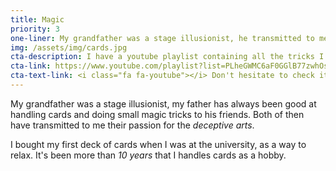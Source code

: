 ```yaml
---
title: Magic
priority: 3
one-liner: My grandfather was a stage illusionist, he transmitted to me his passion for the deceptive arts
img: /assets/img/cards.jpg
cta-description: I have a youtube playlist containing all the tricks I published
cta-link: https://www.youtube.com/playlist?list=PLheGWMC6aF0GGlB77zwhOsMxsx8MqmOM8
cta-text-link: <i class="fa fa-youtube"></i> Don't hesitate to check it out
---
```


My grandfather was a stage illusionist, my father has always been good at handling cards and doing small magic tricks to his friends. Both of then have transmitted to me their passion for the *deceptive arts*.

I bought my first deck of cards when I was at the university, as a way to relax. It's been more than *10 years* that I handles cards as a hobby.